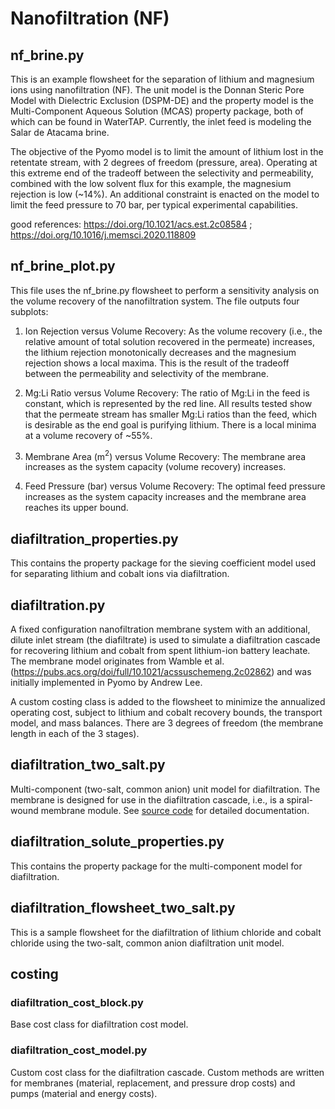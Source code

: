# Nanofiltration (NF)

## nf_brine.py
This is an example flowsheet for the separation of lithium and magnesium ions using nanofiltration (NF). The unit model is the Donnan Steric Pore Model with Dielectric Exclusion (DSPM-DE) and the property model is the Multi-Component Aqueous Solution (MCAS) property package, both of which can be found in WaterTAP. Currently, the inlet feed is modeling the Salar de Atacama brine. 

The objective of the Pyomo model is to limit the amount of lithium lost in the retentate stream, with 2 degrees of freedom (pressure, area). Operating at this extreme end of the tradeoff between the selectivity and permeability, combined with the low solvent flux for this example, the magnesium rejection is low (~14%). An additional constraint is enacted on the model to limit the feed pressure to 70 bar, per typical experimental capabilities.

good references: https://doi.org/10.1021/acs.est.2c08584 ; https://doi.org/10.1016/j.memsci.2020.118809

## nf_brine_plot.py
This file uses the nf_brine.py flowsheet to perform a sensitivity analysis on the volume recovery of the nanofiltration system. The file outputs four subplots:

1. Ion Rejection versus Volume Recovery: As the volume recovery (i.e., the relative amount of total solution recovered in the permeate) increases, the lithium rejection monotonically decreases and the magnesium rejection shows a local maxima. This is the result of the tradeoff between the permeability and selectivity of the membrane.

2. Mg:Li Ratio versus Volume Recovery: The ratio of Mg:Li in the feed is constant, which is represented by the red line. All results tested show that the permeate stream has smaller Mg:Li ratios than the feed, which is desirable as the end goal is purifying lithium. There is a local minima at a volume recovery of ~55%.

3. Membrane Area (m$^2$) versus Volume Recovery: The membrane area increases as the system capacity (volume recovery) increases.

4. Feed Pressure (bar) versus Volume Recovery: The optimal feed pressure increases as the system capacity increases and the membrane area reaches its upper bound.

## diafiltration_properties.py
This contains the property package for the sieving coefficient model used for separating lithium and cobalt ions via diafiltration.

## diafiltration.py
A fixed configuration nanofiltration membrane system with an additional, dilute inlet stream (the diafiltrate) is used to simulate a diafiltration cascade for recovering lithium and cobalt from spent lithium-ion battery leachate. The membrane model originates from Wamble et al. (https://pubs.acs.org/doi/full/10.1021/acssuschemeng.2c02862) and was initially implemented in Pyomo by Andrew Lee.

A custom costing class is added to the flowsheet to minimize the annualized operating cost, subject to lithium and cobalt recovery bounds, the transport model, and mass balances. There are 3 degrees of freedom (the membrane length in each of the 3 stages).

## diafiltration_two_salt.py
Multi-component (two-salt, common anion) unit model for diafiltration. The membrane is designed for use in the diafiltration cascade, i.e., is a spiral-wound membrane module. See [source code](https://github.com/prommis/prommis/blob/main/src/prommis/nanofiltration/diafiltration_two_salt.py) for detailed documentation.

## diafiltration_solute_properties.py
This contains the property package for the multi-component model for diafiltration.

## diafiltration_flowsheet_two_salt.py
This is a sample flowsheet for the diafiltration of lithium chloride and cobalt chloride using the two-salt, common anion diafiltration unit model.

## costing
### diafiltration_cost_block.py
Base cost class for diafiltration cost model.

### diafiltration_cost_model.py
Custom cost class for the diafiltration cascade. Custom methods are written for membranes (material, replacement, and pressure drop costs) and pumps (material and energy costs).
